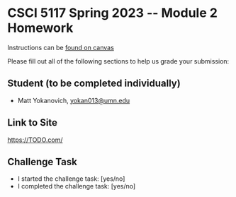 # CSCI 5117 Spring 2023 -- Module 2 Homework


Instructions can be [found on canvas](https://canvas.umn.edu/courses/355584/pages/homework-2)

Please fill out all of the following sections to help us grade your submission:

## Student (to be completed individually)

* Matt Yokanovich, yokan013@umn.edu

## Link to Site

<https://TODO.com/>

## Challenge Task

* I started the challenge task: [yes/no]
* I completed the challenge task: [yes/no]

